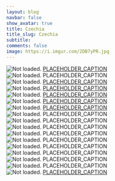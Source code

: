 ```yaml
---
layout: blog
navbar: false
show_avatar: true
title: Czechia
title_slug: Czechia
subtitle: 
comments: false
image: https://i.imgur.com/2DB7yPR.jpg
---
```


<div class="img-container">
  <img src="https://i.imgur.com/EIYAoFs.jpg" alt="Not loaded." class="center-block">
  <a href="https://www.google.com/maps/search/?api=1&query=49.9642556,16.9747639" target="_blank">
    <span class="img-caption-corner" style="display: inline;">PLACEHOLDER_CAPTION</span>
  </a>  
</div> 


<div class="img-container">
  <img src="https://i.imgur.com/JQ6ac5x.jpg" alt="Not loaded." class="center-block">
  <a  target="_blank">
    <span class="img-caption-corner" style="display: inline;">PLACEHOLDER_CAPTION</span>
  </a>  
</div> 


<div class="img-container">
  <img src="https://i.imgur.com/96cY00r.jpg" alt="Not loaded." class="center-block">
  <a href="https://www.google.com/maps/search/?api=1&query=49.9989889,17.1535500" target="_blank">
    <span class="img-caption-corner" style="display: inline;">PLACEHOLDER_CAPTION</span>
  </a>  
</div> 


<div class="img-container">
  <img src="https://i.imgur.com/Ptvnqab.jpg" alt="Not loaded." class="center-block">
  <a href="https://www.google.com/maps/search/?api=1&query=50.0012500,17.1569750" target="_blank">
    <span class="img-caption-corner" style="display: inline;">PLACEHOLDER_CAPTION</span>
  </a>  
</div> 


<div class="img-container">
  <img src="https://i.imgur.com/Q5tLxBS.jpg" alt="Not loaded." class="center-block">
  <a href="https://www.google.com/maps/search/?api=1&query=50.0791556,17.2619444" target="_blank">
    <span class="img-caption-corner" style="display: inline;">PLACEHOLDER_CAPTION</span>
  </a>  
</div> 


<div class="img-container">
  <img src="https://i.imgur.com/yvdal21.jpg" alt="Not loaded." class="center-block">
  <a href="https://www.google.com/maps/search/?api=1&query=50.0790778,17.2620417" target="_blank">
    <span class="img-caption-corner" style="display: inline;">PLACEHOLDER_CAPTION</span>
  </a>  
</div> 


<div class="img-container">
  <img src="https://i.imgur.com/C9wUYgl.jpg" alt="Not loaded." class="center-block">
  <a href="https://www.google.com/maps/search/?api=1&query=50.0910139,14.4250139" target="_blank">
    <span class="img-caption-corner" style="display: inline;">PLACEHOLDER_CAPTION</span>
  </a>  
</div> 


<div class="img-container">
  <img src="https://i.imgur.com/LYhj3MV.jpg" alt="Not loaded." class="center-block">
  <a  target="_blank">
    <span class="img-caption-corner" style="display: inline;">PLACEHOLDER_CAPTION</span>
  </a>  
</div> 


<div class="img-container">
  <img src="https://i.imgur.com/B2l287G.jpg" alt="Not loaded." class="center-block">
  <a  target="_blank">
    <span class="img-caption-corner" style="display: inline;">PLACEHOLDER_CAPTION</span>
  </a>  
</div> 


<div class="img-container">
  <img src="https://i.imgur.com/Lh3i1in.jpg" alt="Not loaded." class="center-block">
  <a  target="_blank">
    <span class="img-caption-corner" style="display: inline;">PLACEHOLDER_CAPTION</span>
  </a>  
</div> 


<div class="img-container">
  <img src="https://i.imgur.com/KrduIQD.jpg" alt="Not loaded." class="center-block">
  <a  target="_blank">
    <span class="img-caption-corner" style="display: inline;">PLACEHOLDER_CAPTION</span>
  </a>  
</div> 


<div class="img-container">
  <img src="https://i.imgur.com/Ws5UAsA.jpg" alt="Not loaded." class="center-block">
  <a  target="_blank">
    <span class="img-caption-corner" style="display: inline;">PLACEHOLDER_CAPTION</span>
  </a>  
</div> 


<div class="img-container">
  <img src="https://i.imgur.com/fbRCrrX.jpg" alt="Not loaded." class="center-block">
  <a  target="_blank">
    <span class="img-caption-corner" style="display: inline;">PLACEHOLDER_CAPTION</span>
  </a>  
</div> 


<div class="img-container">
  <img src="https://i.imgur.com/EVx28QV.jpg" alt="Not loaded." class="center-block">
  <a  target="_blank">
    <span class="img-caption-corner" style="display: inline;">PLACEHOLDER_CAPTION</span>
  </a>  
</div> 


<div class="img-container">
  <img src="https://i.imgur.com/2DB7yPR.jpg" alt="Not loaded." class="center-block">
  <a  target="_blank">
    <span class="img-caption-corner" style="display: inline;">PLACEHOLDER_CAPTION</span>
  </a>  
</div> 


<div class="img-container">
  <img src="https://i.imgur.com/ipHmgMu.jpg" alt="Not loaded." class="center-block">
  <a  target="_blank">
    <span class="img-caption-corner" style="display: inline;">PLACEHOLDER_CAPTION</span>
  </a>  
</div> 


<div class="img-container">
  <img src="https://i.imgur.com/mgwGVRT.jpg" alt="Not loaded." class="center-block">
  <a href="https://www.google.com/maps/search/?api=1&query=50.0867083,14.4098139" target="_blank">
    <span class="img-caption-corner" style="display: inline;">PLACEHOLDER_CAPTION</span>
  </a>  
</div> 

